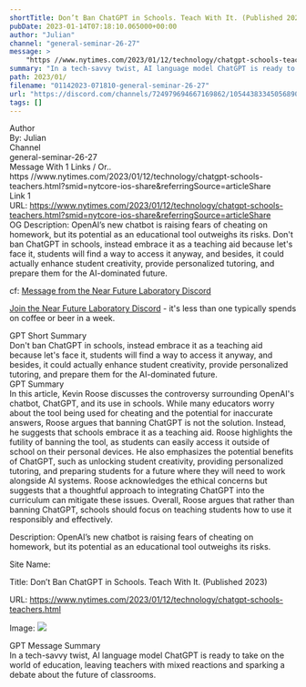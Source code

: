 ```yaml
---
shortTitle: Don’t Ban ChatGPT in Schools. Teach With It. (Published 2023)
pubDate: 2023-01-14T07:18:10.065000+00:00
author: "Julian"
channel: "general-seminar-26-27"
message: >
    "https //www.nytimes.com/2023/01/12/technology/chatgpt-schools-teachers.html?smid=nytcore-ios-share&referringSource=articleShare"
summary: "In a tech-savvy twist, AI language model ChatGPT is ready to take on the world of education, leaving teachers with mixed reactions and sparking a debate about the future of classrooms."
path: 2023/01/
filename: "01142023-071810-general-seminar-26-27"
url: "https://discord.com/channels/724979694667169862/1054438334505689099/1063718654061068318"
tags: []
---
```

<div class="metadata-title-header pt-3 pb-3 pl-2">Author</div>    
<div class="bg-gray-200 p-4 rounded-md mb-4">   
By: Julian
</div>

<div class="metadata-title-header pt-3 pb-3 pl-2">Channel</div>    
<div class="bg-gray-200 p-4 rounded-md mb-4">   
general-seminar-26-27</span>
</div>

<div class="metadata-title-header pt-3 pb-3 pl-2">Message  With 1 Links / Or..</div>    
<div class="human-content-container">  



<div class="mb-4" style="font-family: var(--font-family-peak);">https //www.nytimes.com/2023/01/12/technology/chatgpt-schools-teachers.html?smid=nytcore-ios-share&referringSource=articleShare</div>

<div class="">Link 1</div> 
<div class="">URL: <a href="https://www.nytimes.com/2023/01/12/technology/chatgpt-schools-teachers.html?smid=nytcore-ios-share&referringSource=articleShare">https://www.nytimes.com/2023/01/12/technology/chatgpt-schools-teachers.html?smid=nytcore-ios-share&referringSource=articleShare</a></div>
OG Description: OpenAI’s new chatbot is raising fears of cheating on homework, but its potential as an educational tool outweighs its risks.  <!-- Example: Display each item in a paragraph -->
Don't ban ChatGPT in schools, instead embrace it as a teaching aid because let's face it, students will find a way to access it anyway, and besides, it could actually enhance student creativity, provide personalized tutoring, and prepare them for the AI-dominated future.



<!-- 
URL: https://www.nytimes.com/2023/01/12/technology/chatgpt-schools-teachers.html?smid=nytcore-ios-share&referringSource=articleShare
Description OpenAI’s new chatbot is raising fears of cheating on homework, but its potential as an educational tool outweighs its risks.
 -->
</div>



cf: <a href="">Message from the Near Future Laboratory Discord</a>

<a href="">Join the Near Future Laboratory Discord</a> - it's less than one typically spends on coffee or beer in a week. 



<div class="metadata-title-header pt-3 pb-3 pl-2">GPT Short Summary</div>
<div class="robot-content-container">
Don't ban ChatGPT in schools, instead embrace it as a teaching aid because let's face it, students will find a way to access it anyway, and besides, it could actually enhance student creativity, provide personalized tutoring, and prepare them for the AI-dominated future.
</div>

<div class="metadata-title-header pt-3 pb-3 pl-2">GPT Summary</div>
<div class="robot-content-container">
In this article, Kevin Roose discusses the controversy surrounding OpenAI's chatbot, ChatGPT, and its use in schools. While many educators worry about the tool being used for cheating and the potential for inaccurate answers, Roose argues that banning ChatGPT is not the solution. Instead, he suggests that schools embrace it as a teaching aid. Roose highlights the futility of banning the tool, as students can easily access it outside of school on their personal devices. He also emphasizes the potential benefits of ChatGPT, such as unlocking student creativity, providing personalized tutoring, and preparing students for a future where they will need to work alongside AI systems. Roose acknowledges the ethical concerns but suggests that a thoughtful approach to integrating ChatGPT into the curriculum can mitigate these issues. Overall, Roose argues that rather than banning ChatGPT, schools should focus on teaching students how to use it responsibly and effectively.
</div>

<!-- Summary:  OpenAI’s new chatbot is raising fears of cheating on homework, but its potential as an educational tool outweighs its risks . The New York Times: Don’t Ban ChatGPT in Schools. Teach With It. -->

<!-- [] -->

<!-- <div class="bg-gray-400"> {'og:url': 'https://www.nytimes.com/2023/01/12/technology/chatgpt-schools-teachers.html', 'og:type': 'article', 'og:title': 'Don’t Ban ChatGPT in Schools. Teach With It. (Published 2023)', 'og:image': 'https://static01.nyt.com/images/2023/01/13/business/12roose/12roose-facebookJumbo.jpg?year=2023&h=550&w=1050&s=ba7c5a2c7d15e80592aea6fbde85064dac4b1f4aa5da8d66aaba5b09326884fb&k=ZQJBKqZ0VN', 'og:image:alt': '', 'og:description': 'OpenAI’s new chatbot is raising fears of cheating on homework, but its potential as an educational tool outweighs its risks.'} </div> -->

Description: OpenAI’s new chatbot is raising fears of cheating on homework, but its potential as an educational tool outweighs its risks.

Site Name: 

Title: Don’t Ban ChatGPT in Schools. Teach With It. (Published 2023)

URL: https://www.nytimes.com/2023/01/12/technology/chatgpt-schools-teachers.html

Image: <img src="https://static01.nyt.com/images/2023/01/13/business/12roose/12roose-facebookJumbo.jpg?year=2023&h=550&w=1050&s=ba7c5a2c7d15e80592aea6fbde85064dac4b1f4aa5da8d66aaba5b09326884fb&k=ZQJBKqZ0VN" width="" height=""/>




<div class="metadata-title-header pt-3 pb-3 pl-2">GPT Message Summary</div>    
<div class="robot-content-container">
In a tech-savvy twist, AI language model ChatGPT is ready to take on the world of education, leaving teachers with mixed reactions and sparking a debate about the future of classrooms.
</div>
</div>